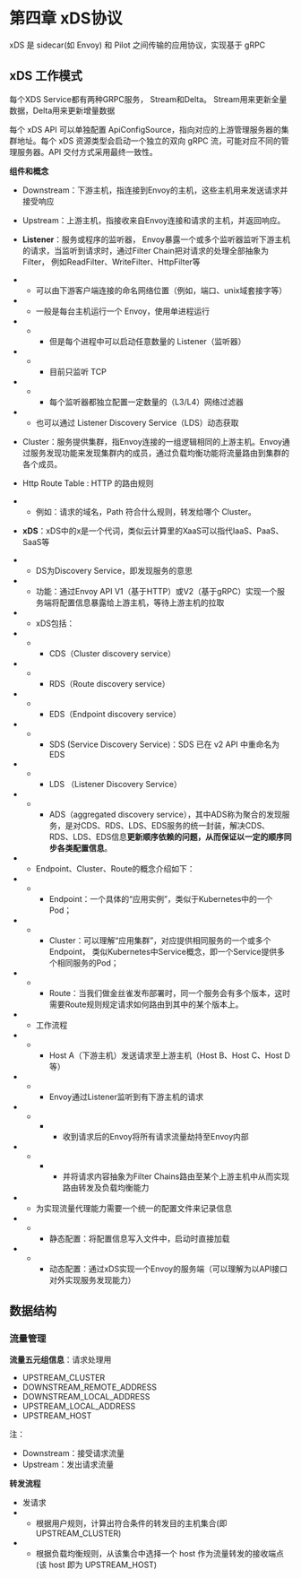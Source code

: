 # 第四章 xDS协议

xDS 是 sidecar(如 Envoy) 和 Pilot 之间传输的应用协议，实现基于 gRPC 

## xDS 工作模式
每个XDS Service都有两种GRPC服务， Stream和Delta。 Stream用来更新全量数据，Delta用来更新增量数据

每个 xDS API 可以单独配置 ApiConfigSource，指向对应的上游管理服务器的集群地址。每个 xDS 资源类型会启动一个独立的双向 gRPC 流，可能对应不同的管理服务器。API 交付方式采用最终一致性。


**组件和概念**

* Downstream：下游主机，指连接到Envoy的主机，这些主机用来发送请求并接受响应
* Upstream：上游主机，指接收来自Envoy连接和请求的主机，并返回响应。
* **Listener**：服务或程序的监听器， Envoy暴露一个或多个监听器监听下游主机的请求，当监听到请求时，通过Filter Chain把对请求的处理全部抽象为Filter， 例如ReadFilter、WriteFilter、HttpFilter等
* * 可以由下游客户端连接的命名网络位置（例如，端口、unix域套接字等）
* * 一般是每台主机运行一个 Envoy，使用单进程运行
* * * 但是每个进程中可以启动任意数量的 Listener（监听器）
* * * 目前只监听 TCP
* * * 每个监听器都独立配置一定数量的（L3/L4）网络过滤器
* * 也可以通过 Listener Discovery Service（LDS）动态获取
* Cluster：服务提供集群，指Envoy连接的一组逻辑相同的上游主机。Envoy通过服务发现功能来发现集群内的成员，通过负载均衡功能将流量路由到集群的各个成员。
* Http Route Table : HTTP 的路由规则
* * 例如：请求的域名，Path 符合什么规则，转发给哪个 Cluster。

* **xDS**：xDS中的x是一个代词，类似云计算里的XaaS可以指代IaaS、PaaS、SaaS等
* * DS为Discovery Service，即发现服务的意思
* * 功能：通过Envoy API V1（基于HTTP）或V2（基于gRPC）实现一个服务端将配置信息暴露给上游主机，等待上游主机的拉取
* * xDS包括：
* * * CDS（Cluster discovery service）
* * * RDS（Route discovery service）
* * * EDS（Endpoint discovery service）
* * * SDS (Service Discovery Service)：SDS 已在 v2 API 中重命名为 EDS
* * * LDS （Listener Discovery Service）
* * * ADS（aggregated discovery service），其中ADS称为聚合的发现服务，是对CDS、RDS、LDS、EDS服务的统一封装，解决CDS、RDS、LDS、EDS信息**更新顺序依赖的问题，从而保证以一定的顺序同步各类配置信息**。
* * Endpoint、Cluster、Route的概念介绍如下：
* * * Endpoint：一个具体的“应用实例”，类似于Kubernetes中的一个Pod；
* * * Cluster：可以理解“应用集群”，对应提供相同服务的一个或多个Endpoint， 类似Kubernetes中Service概念，即一个Service提供多个相同服务的Pod；
* * * Route：当我们做金丝雀发布部署时，同一个服务会有多个版本，这时需要Route规则规定请求如何路由到其中的某个版本上。
* * 工作流程
* * *  Host A（下游主机）发送请求至上游主机（Host B、Host C、Host D等）
* * *  Envoy通过Listener监听到有下游主机的请求
* * * * 收到请求后的Envoy将所有请求流量劫持至Envoy内部
* * * * 并将请求内容抽象为Filter Chains路由至某个上游主机中从而实现路由转发及负载均衡能力
* * 为实现流量代理能力需要一个统一的配置文件来记录信息
* * * 静态配置：将配置信息写入文件中，启动时直接加载
* * * 动态配置：通过xDS实现一个Envoy的服务端（可以理解为以API接口对外实现服务发现能力）

## 数据结构
### 流量管理

**流量五元组信息**：请求处理用
* UPSTREAM_CLUSTER
* DOWNSTREAM_REMOTE_ADDRESS
* DOWNSTREAM_LOCAL_ADDRESS
* UPSTREAM_LOCAL_ADDRESS
* UPSTREAM_HOST

注：
* Downstream：接受请求流量
* Upstream：发出请求流量

**转发流程**
* 发请求
* * 根据用户规则，计算出符合条件的转发目的主机集合(即 UPSTREAM_CLUSTER)
* * 根据负载均衡规则，从该集合中选择一个 host 作为流量转发的接收端点(该 host 即为 UPSTREAM_HOST)